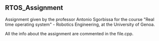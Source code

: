 ## RTOS_Assignment
Assignment given by the professor Antonio Sgorbissa for the course "Real time operating system" - Robotics Engineering, at the University of Genoa. 

All the info about the assignment are commented in the file.cpp.
